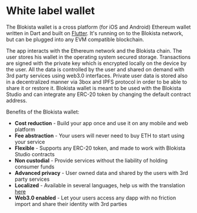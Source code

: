 # White label wallet

The Blokista wallet is a cross platform \(for iOS and Android\) Ethereum wallet written in Dart and built on [Flutter](http://https//flutter.dev/). It's running on to the Blokista network, but can be plugged into any EVM compatible blockchain.

The app interacts with the Ethereum network and the Blokista chain. The user stores his wallet in the operating system secured storage. Transactions are signed with the private key which is encrypted locally on the device by the user. All the data is controlled by the user and shared on demand with 3rd party services using web3.0 interfaces. Private user data is stored also in a decentralized manner via 3box and IPFS protocol in order to be able to share it or restore it. Blokista wallet is meant to be used with the Blokista Studio and can integrate any ERC-20 token by changing the default contract address.

Benefits of the Blokista wallet:

* **Cost reduction** - Build your app once and use it on any  mobile and web platform
* **Fee abstraction** - Your users will never need to buy ETH to start using your service
* **Flexible** - Supports any ERC-20 token, and made to work with Blokista Studio contracts 
* **Non custodial** - Provide services without the liability of holding consumer funds
* **Advanced privacy**  -  User owned data and shared by the users with 3rd party services
* **Localized** - Available in several languages, help us with the translation [here](https://lokalise.co/public/783082135d36f14996c804.53212944/)
* **Web3.0 enabled** - Let your users access any dapp with no friction import and share their identity with 3rd parties

